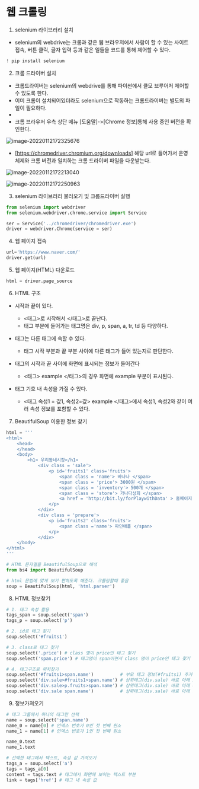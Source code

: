 # 웹 크롤링

1. selenium 라이브러리 설치

- selenium의 webdrive는 크롬과 같은 웹 브라우저에서 사람이 할 수 있는 사이트 접속, 버튼 클릭, 글자 입력 등과 같은 일들을 코드를 통해 제어할 수 있다.

```python
! pip install selenium 
```



2. 크롬 드라이버 설치 

- 크롬드라이버는 selenium의 webdrive를 통해 파이썬에서 클모 브루어저 제어할 수 있도록 한다.
- 이미 크롬이 설치되어있더라도 selenium으로 작동하는 크롬드라이버는 별도의 파일이 필요하다.
- 
- 크롬 브라우저 우측 상단 메뉴 [도움말]->[Chrome 정보]통해 사용 중인 버전을 확인한다.

![image-20220112172325676](C:\Users\hansol\AppData\Roaming\Typora\typora-user-images\image-20220112172325676.png)

- [https://chromedriver.chromium.org/downloads] 해당 url로 들어가서 운영체제와 크롬 버전과 일치하는 크롬 드라이버 파일을 다운받는다.

![image-20220112172213040](C:\Users\hansol\AppData\Roaming\Typora\typora-user-images\image-20220112172213040.png)

![image-20220112172250963](C:\Users\hansol\AppData\Roaming\Typora\typora-user-images\image-20220112172250963.png)

3. selenium 라이브러리 불러오기 및 크롬드라이버 실행

```python
from selenium import webdriver
from selenium.webdriver.chrome.service import Service

ser = Service('../chromedriver/chromedriver.exe')
driver = webdriver.Chrome(service = ser)
```



4. 웹 페이지 접속

```python
url='https://www.naver.com/'
driver.get(url)
```



5. 웹 페이지(HTML) 다운로드

```python
html = driver.page_source
```



6. HTML 구조

- 시작과 끝이 있다. 
  -  <태그>로 시작해서 </태그>로 끝난다.
  - 태그 부분에 들어가는 태그명은 div, p, span, a, tr, td 등 다양하다.

- 태그는 다른 태그에 속할 수 있다.
  - 태그 시작 부분과 끝 부분 사이에 다른 태그가 들어 있는지로 판단한다.
- 태그의 시작과 끝 사이에 화면에 표시되는 정보가 들어간다
  - <태그> example </태그>의 경우 화면에 example 부분이 표시된다.

- 태그 기호 내 속성을 가질 수 있다.
  - <태그 속성1 = 값1, 속성2=값> example </태그>에서 속성1, 속성2와 같이 여러 속성 정보를 포함할 수 있다.



7. BeautifulSoup 이용한 정보 찾기

```python
html = '''
<html>
    <head>
    </head>
    <body>
        <h1> 우리동네시장</h1>
            <div class = 'sale'>
                <p id='fruits1' class='fruits'>
                    <span class = 'name'> 바나나 </span>
                    <span class = 'price'> 3000원 </span>
                    <span class = 'inventory'> 500개 </span>
                    <span class = 'store'> 가나다상회 </span>
                    <a href = 'http://bit.ly/forPlaywithData' > 홈페이지 </a>
                </p>
            </div>
            <div class = 'prepare'>
                <p id='fruits2' class='fruits'>
                    <span class ='name'> 파인애플 </span>
                </p>
            </div>
    </body>
</html>
'''

# HTML 문자열을 BeautifulSoup으로 해석
from bs4 import BeautifulSoup

# html 문법에 맞게 보기 편하도록 해준다. 크롤링할때 좋음
soup = BeautifulSoup(html, 'html.parser') 
```



8. HTML 정보찾기

```python
# 1. 태그 속성 활용
tags_span = soup.select('span')
tags_p = soup.select('p')

# 2. id로 태그 찾기
soup.select('#fruits1')

# 3. class로 태그 찾기
soup.select('.price') # class 명이 price인 태그 찾기
soup.select('span.price') # 태그명이 span이면서 class 명이 price인 태그 찾기

# 4. 태그구조로 위치찾기
soup.select('#fruits1>span.name') 		   # 부모 태그 정보(#fruits1) 추가
soup.select('div.sale>#fruits1>span.name') # 상위태그(div.sale) 바로 아래 id가 fruits1인 태그 찾고 또 바로 아래 있는 span.name 찾기
soup.select('div.sale>p.fruits>span.name') # 상위태그(div.sale) 바로 아래 class명이 fruits인 p태그 찾고 또 바로 아래 있는 span.name 찾기
soup.select('div.sale span.name') 		   # 상위태그(div.sale) 바로 아래 있는 태그뿐 아니라 몇 단계 아래 태그 중 span.name 찾기
```



9. 정보가져오기

```python
# 태그 그룹에서 하나의 태그만 선택
name = soup.select('span.name')
name_0 = name[0] # 인덱스 번호가 0인 첫 번째 원소
name_1 = name[1] # 인덱스 번호가 1인 첫 번째 원소

name_0.text
name_1.text

# 선택한 태그에서 텍스트, 속성 값 가져오기
tags_a = soup.select('a')
tags = tags_a[0]
content = tags.text # 태그에서 화면에 보이는 텍스트 부분
link = tags['href'] # 태그 내 속성 값
```



